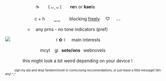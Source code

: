 　　　　　　　☕　　( ᴗ ̫ ᴗ )　　**re**n or **kae**la

⠀　　　　　　c + h　　‿‿　　blocking <ins>freely</ins>	  　♡⠀⠀⸝⸝     

　　　　　⟢ 　any prns   -   no tone indicators (pref)

<img src="https://i.pinimg.com/originals/e0/14/98/e014989924bd6d4b2bca924c1909d070.gif"/>
⠀⠀⠀ 　　　　　　　⠀꒰ ✿ ꒱⠀⠀main interests

   ⠀　　　　　　　 mcyt ⠀gi⠀**sote/ons**⠀webnovels

 ⠀　　　   this might look a bit weird depending on your device !

<sup><sub>　　　sign my ata and drop fandom/novel or comic/song reccomendations, or just leave a little message! Idm any! ^_^</sub></sup>
